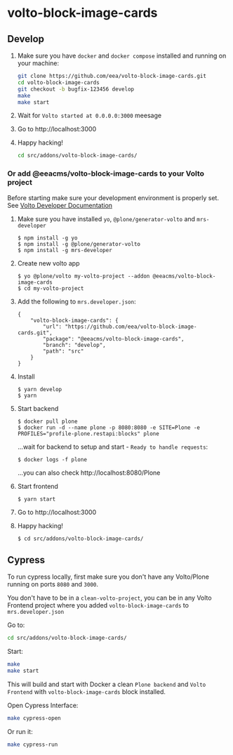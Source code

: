 # volto-block-image-cards

## Develop

1. Make sure you have `docker` and `docker compose` installed and running on your machine:

    ```Bash
    git clone https://github.com/eea/volto-block-image-cards.git
    cd volto-block-image-cards
    git checkout -b bugfix-123456 develop
    make
    make start
    ```

1. Wait for `Volto started at 0.0.0.0:3000` meesage

1. Go to http://localhost:3000

1.  Happy hacking!

    ```Bash
    cd src/addons/volto-block-image-cards/
    ```

### Or add @eeacms/volto-block-image-cards to your Volto project

Before starting make sure your development environment is properly set. See [Volto Developer Documentation](https://docs.voltocms.com/getting-started/install/)

1.  Make sure you have installed `yo`, `@plone/generator-volto` and `mrs-developer`

        $ npm install -g yo
        $ npm install -g @plone/generator-volto
        $ npm install -g mrs-developer

1.  Create new volto app

        $ yo @plone/volto my-volto-project --addon @eeacms/volto-block-image-cards
        $ cd my-volto-project

1.  Add the following to `mrs.developer.json`:

        {
            "volto-block-image-cards": {
                "url": "https://github.com/eea/volto-block-image-cards.git",
                "package": "@eeacms/volto-block-image-cards",
                "branch": "develop",
                "path": "src"
            }
        }

1.  Install

        $ yarn develop
        $ yarn

1.  Start backend

        $ docker pull plone
        $ docker run -d --name plone -p 8080:8080 -e SITE=Plone -e PROFILES="profile-plone.restapi:blocks" plone

    ...wait for backend to setup and start - `Ready to handle requests`:

        $ docker logs -f plone

    ...you can also check http://localhost:8080/Plone

1.  Start frontend

        $ yarn start

1.  Go to http://localhost:3000

1.  Happy hacking!

        $ cd src/addons/volto-block-image-cards/

## Cypress

To run cypress locally, first make sure you don't have any Volto/Plone running on ports `8080` and `3000`.

You don't have to be in a `clean-volto-project`, you can be in any Volto Frontend
project where you added `volto-block-image-cards` to `mrs.developer.json`

Go to:

  ```BASH
  cd src/addons/volto-block-image-cards/
  ```

Start:

  ```Bash
  make
  make start
  ```

This will build and start with Docker a clean `Plone backend` and `Volto Frontend` with `volto-block-image-cards` block installed.

Open Cypress Interface:

  ```Bash
  make cypress-open
  ```

Or run it:

  ```Bash
  make cypress-run
  ```
